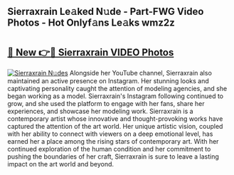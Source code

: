 ## Sierraxrain Le𝚊ked N𝚞de - Part-FWG Video Photos - Hot Onlyf𝚊ns Le𝚊ks wmz2z

# <h2><a href="http://ab12946.deff.icu/?id=Sierraxrain">🔗 New 👉🔴 Sierraxrain VIDEO Photos</a></h2>

[![Sierraxrain N𝚞des](https://i.imgur.com/rIISA9y.gif)](http://ab12946.deff.icu/?id=Sierraxrain)
Alongside her YouTube channel, Sierraxrain also maintained an active presence on Instagram. Her stunning looks and captivating personality caught the attention of modeling agencies, and she began working as a model. Sierraxrain's Instagram following continued to grow, and she used the platform to engage with her fans, share her experiences, and showcase her modeling work. Sierraxrain is a contemporary artist whose innovative and thought-provoking works have captured the attention of the art world. Her unique artistic vision, coupled with her ability to connect with viewers on a deep emotional level, has earned her a place among the rising stars of contemporary art. With her continued exploration of the human condition and her commitment to pushing the boundaries of her craft, Sierraxrain is sure to leave a lasting impact on the art world and beyond.
